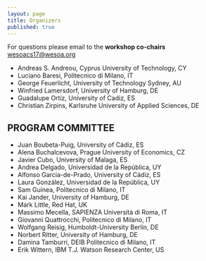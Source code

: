 ```yaml
---
layout: page
title: Organizers
published: true
---
```


For questions please email to the **workshop co-chairs** [wesoacs17@wesoa.org](mailto:wesoacs17@wesoa.org)

- Andreas S. Andreou, Cyprus University of Technology, CY
- Luciano Baresi, Politecnico di Milano, IT
- George Feuerlicht, University of Technology Sydney, AU
- Winfried Lamersdorf, University of Hamburg, DE
- Guadalupe Ortiz, University of Cadiz, ES
- Christian Zirpins, Karlsruhe University of Applied Sciences, DE

## PROGRAM COMMITTEE

- Juan Boubeta-Puig, University of Cádiz, ES
- Alena Buchalcevova, Prague University of Economics, CZ
- Javier Cubo, University of Malaga, ES
- Andrea Delgado, Universidad de la República, UY
- Alfonso Garcia-de-Prado, University of Cádiz, ES
- Laura González, Universidad de la República, UY
- Sam Guinea, Politecnico di Milano, IT
- Kai Jander, University of Hamburg, DE
- Mark Little, Red Hat, UK
- Massimo Mecella, SAPIENZA Università di Roma, IT
- Giovanni Quattrocchi, Politecnico di Milano, IT
- Wolfgang Reisig, Humboldt-University Berlin, DE
- Norbert Ritter, University of Hamburg, DE
- Damina Tamburri, DEIB Politecnico di Milano, IT
- Erik Wittern, IBM T.J. Watson Research Center, US
